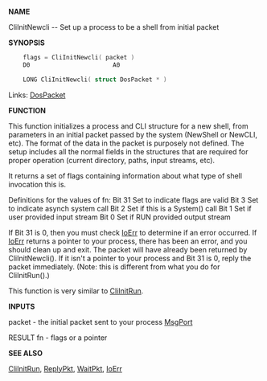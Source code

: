 
**NAME**

CliInitNewcli -- Set up a process to be a shell from initial packet

**SYNOPSIS**

```c
    flags = CliInitNewcli( packet )
    D0                       A0

    LONG CliInitNewcli( struct DosPacket * )

```
Links: [DosPacket](_0078.md) 

**FUNCTION**

This function initializes a process and CLI structure for a new
shell, from parameters in an initial packet passed by the system
(NewShell or NewCLI, etc).  The format of the data in the packet
is purposely not defined.  The setup includes all the normal fields
in the structures that are required for proper operation (current
directory, paths, input streams, etc).

It returns a set of flags containing information about what type
of shell invocation this is.

Definitions for the values of fn:
Bit 31     Set to indicate flags are valid
Bit  3     Set to indicate asynch system call
Bit  2     Set if this is a System() call
Bit  1     Set if user provided input stream
Bit  0     Set if RUN provided output stream

If Bit 31 is 0, then you must check [IoErr](IoErr.md) to determine if an error
occurred.  If [IoErr](IoErr.md) returns a pointer to your process, there has
been an error, and you should clean up and exit.  The packet will
have already been returned by CliInitNewcli().  If it isn't a pointer
to your process and Bit 31 is 0, reply the packet immediately.
(Note: this is different from what you do for CliInitRun().)

This function is very similar to [CliInitRun](CliInitRun.md).

**INPUTS**

packet - the initial packet sent to your process [MsgPort](_0099.md)

RESULT
fn - flags or a pointer

**SEE ALSO**

[CliInitRun](CliInitRun.md), [ReplyPkt](ReplyPkt.md), [WaitPkt](WaitPkt.md), [IoErr](IoErr.md)
